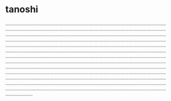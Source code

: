 # tanoshi

.................................................................................................................................................................................................................................................................................................................................................................................................................................................................................................................................................................................................................................................................................................................................................................................................................................................................................................................................................................................................................................................................................................................................................................................................................................................................................................................................................................................................................................................................................................................................................................................................................................................................................................